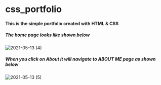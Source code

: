 # css_portfolio

#### This is the simple portfolio created with **HTML & CSS**
##### The home page looks like shown below

![2021-05-13 (4)](https://user-images.githubusercontent.com/60594951/118147064-d466ce00-b42c-11eb-9d15-6ff3011b015c.png)

##### When you click on About it will navigate to ABOUT ME page as shown below

![2021-05-13 (5)](https://user-images.githubusercontent.com/60594951/118147236-024c1280-b42d-11eb-97d8-01c5faf9e899.png)


